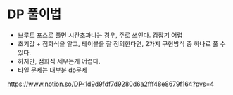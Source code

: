 # DP 풀이법

* 브루트 포스로 풀면 시간초과나는 경우, 주로 쓰인다. 감잡기 어렵  
* 초기값 + 점화식을 알고, 테이블을 잘 정의한다면,   2가지 구현방식 중 하나로 풀 수 있다.
* 하지만, 점화식 세우는게 어렵다.
* 타일 문제는 대부분 dp문제
    
https://www.notion.so/DP-1d9d9fdf7d9280d6a2fff48e8679f164?pvs=4

